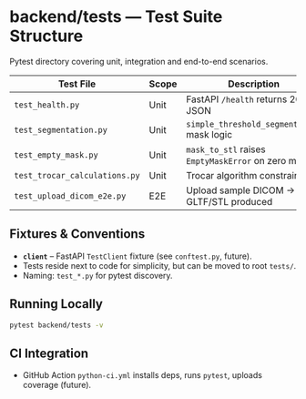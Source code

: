 # backend/tests — Test Suite Structure

Pytest directory covering unit, integration and end-to-end scenarios.

| Test File | Scope | Description |
|-----------|-------|-------------|
| `test_health.py` | Unit | FastAPI `/health` returns 200 & JSON |
| `test_segmentation.py` | Unit | `simple_threshold_segmentation` mask logic |
| `test_empty_mask.py` | Unit | `mask_to_stl` raises `EmptyMaskError` on zero mask |
| `test_trocar_calculations.py` | Unit | Trocar algorithm constraints |
| `test_upload_dicom_e2e.py` | E2E | Upload sample DICOM → GLTF/STL produced |

## Fixtures & Conventions
* **`client`** – FastAPI `TestClient` fixture (see `conftest.py`, future).
* Tests reside next to code for simplicity, but can be moved to root `tests/`.
* Naming: `test_*.py` for pytest discovery.

## Running Locally
```bash
pytest backend/tests -v
```

## CI Integration
* GitHub Action `python-ci.yml` installs deps, runs `pytest`, uploads coverage (future).
